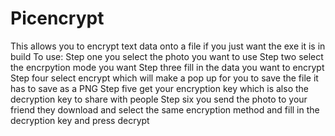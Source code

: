 # Picencrypt
This allows you to encrypt text data onto a file 
if you just want the exe it is in build 
To use: 
Step one you select the photo you want to use
Step two select the encrpytion mode you want 
Step three fill in the data you want to encrypt
Step four select encrypt which will make a pop up for you to save the file it has to save as a PNG 
Step five get your encryption key which is also the decryption key to share with people 
Step six you send the photo to your friend they download and select the same encryption method and fill in the decryption key and press decrypt
